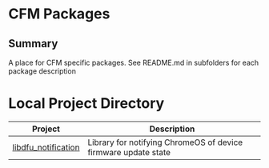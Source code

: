 # CFM Packages

## Summary

A place for CFM specific packages. See README.md in subfolders for each package
description


# Local Project Directory

| Project | Description |
|---------|-------------|
| [libdfu_notification](./libdfu_notification/) | Library for notifying ChromeOS of device firmware update state|
